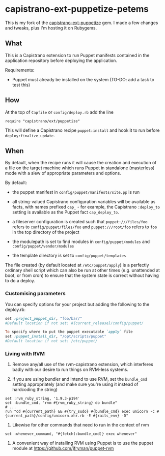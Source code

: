 # capistrano-ext-puppetize-petems

This is my fork of the [capistrano-ext-puppetize](https://github.com/petems/capistrano-ext-puppetize) gem. I made a few changes and tweaks, plus I'm hosting it on Rubygems.

## What

This is a Capistrano extension to run Puppet manifests contained in the application repository before deploying the application.

Requirements:

* Puppet must already be installed on the system (TO-DO: add a task to test this)

## How

At the top of `Capfile` or `config/deploy.rb` add the line
````
require "capistrano/ext/puppetize"
````
This will define a Capistrano recipe `puppet:install` and hook it to run before `deploy:finalize_update`.

## When

By default, when the recipe runs it will cause the creation and execution of a file  on the target machine which runs Puppet in standalone (masterless) mode with a slew of appropriate parameters and options.

By default:
* the puppet manifest in `config/puppet/manifests/site.pp` is run

* all string-valued Capistrano configuration variables will be available as facts, with names prefixed `cap_` - for example, the Capistrano `:deploy_to` setting is available as the Puppet fact `cap_deploy_to`.

* a fileserver configuration is created such that `puppet:///files/foo` refers to `config/puppet/files/foo` and `puppet:///root/foo` refers to `foo` in the top directory of the project

* the modulepath is set to find modules in `config/puppet/modules` and
`config/puppet/vendor/modules`

* the template directory is set to `config/puppet/templates`

The file created (by default located at `/etc/puppet/apply`) is a perfectly ordinary shell script which can also be run at other times (e.g. unattended at boot, or from cron) to ensure that the system state is correct without having to do a deploy.

### Customising parameters

You can specify options for your project but adding the following to the deploy.rb:
```ruby
set :project_puppet_dir, "foo/bar/"
#Default location if not set: #{current_release}/config/puppet/

To specify where to put the puppet executable `apply` file
set :puppet_install_dir, "/opt/scripts/puppet"
#Default location if not set: /etc/puppet/
```

### Living with RVM

1. Remove any/all use of the rvm-capistrano extension, which interferes badly with our desire to run things on RVM-less systems.

1. If you are using bundler and intend to use RVM, set the `bundle_cmd` setting appropriately (and make sure you're using it instead of hardcoding the string)

````
set :rvm_ruby_string, '1.9.3-p194'
set :bundle_cmd, "rvm #{rvm_ruby_string} do bundle"
# ...
run "cd #{current_path} && #{try_sudo} #{bundle_cmd} exec unicorn -c #{current_path}/config/unicorn.xhr.rb -E #{rails_env} -D"
````

1. Likewise for other commands that need to run in the context of rvm
````
set :whenever_command, "#{fetch(:bundle_cmd)} exec whenever"
````
1. A convenient way of installing RVM using Puppet is to use the puppet module at https://github.com/jfryman/puppet-rvm

